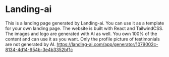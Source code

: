 
# Landing-ai

This is a landing page generated by Landing-ai.
You can use it as a template for your own landing page.
The website is built with React and TailwindCSS.
The images and logo are generated with AI as well.
You own 100% of the content and can use it as you want.
Only the profile picture of testimonials are not generated by AI.
https://landing-ai.com/app/generator/1079002c-8134-4d14-954b-3e4b3352bf1c
